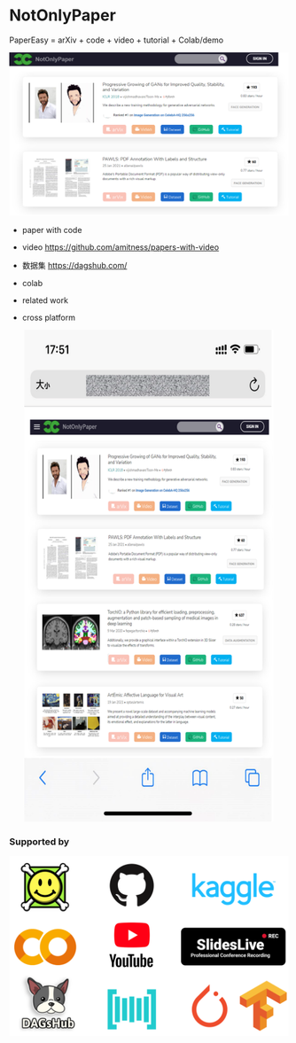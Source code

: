 # NotOnlyPaper
PaperEasy = arXiv + code + video + tutorial + Colab/demo

<p align="center">
   <img src="demo.png" alt="Charmve's Stats" >
</p>

- paper with code

- video https://github.com/amitness/papers-with-video

- 数据集 https://dagshub.com/

- colab 

- related work

- cross platform

<p align="center">
   <img src="demo_mobile.png" width="450px" alt="Charmve's Stats" >
</p>

### Supported by

<p align="center">
   <img src="supportedby.png" width="666px" alt="Supported By">
</p>

